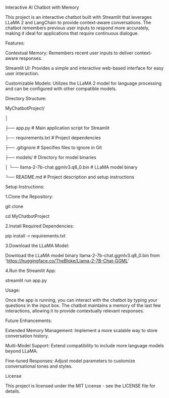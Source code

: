 Interactive AI Chatbot with Memory

This project is an interactive chatbot built with Streamlit that leverages LLaMA 2 and LangChain to provide context-aware conversations. The chatbot remembers previous user inputs to respond more accurately, making it ideal for applications that require continuous dialogue.

Features:

Contextual Memory: Remembers recent user inputs to deliver context-aware responses.

Streamlit UI: Provides a simple and interactive web-based interface for easy user interaction.

Customizable Models: Utilizes the LLaMA 2 model for language processing and can be configured with other compatible models.

Directory Structure:

MyChatbotProject/

│

├── app.py                   # Main application script for Streamlit

├── requirements.txt         # Project dependencies

├── .gitignore               # Specifies files to ignore in Git

├── models/                  # Directory for model binaries

│   └── llama-2-7b-chat.ggmlv3.q8_0.bin  # LLaMA model binary

└── README.md                # Project description and setup instructions

Setup Instructions:

1.Clone the Repository:

git clone <repository-url>

cd MyChatbotProject

2.Install Required Dependencies:

pip install -r requirements.txt

3.Download the LLaMA Model:

Download the LLaMA model binary  llama-2-7b-chat.ggmlv3.q8_0.bin from 'https://huggingface.co/TheBloke/Llama-2-7B-Chat-GGML'

4.Run the Streamlit App:

streamlit run app.py

Usage:

Once the app is running, you can interact with the chatbot by typing your questions in the input box. The chatbot maintains a memory of the last few interactions, allowing it to provide contextually relevant responses.

Future Enhancements:

Extended Memory Management: Implement a more scalable way to store conversation history.

Multi-Model Support: Extend compatibility to include more language models beyond LLaMA.

Fine-tuned Responses: Adjust model parameters to customize conversational tones and styles.

License

This project is licensed under the MIT License - see the LICENSE file for details.
